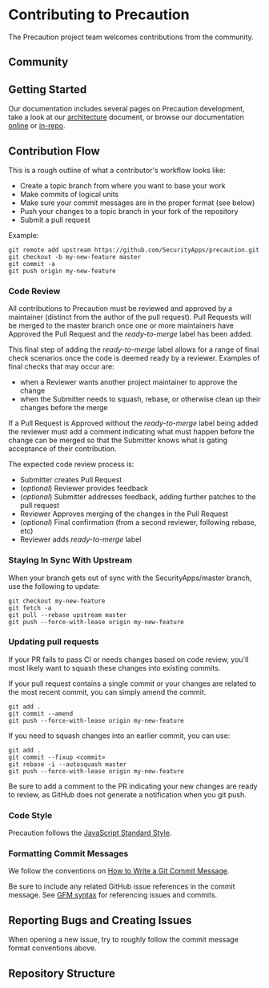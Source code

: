 <!--
    Copyright 2019 VMware, Inc.
    SPDX-License-Identifier: BSD-2-Clause
-->

# Contributing to Precaution

The Precaution project team welcomes contributions from the community.

## Community


## Getting Started

Our documentation includes several pages on Precaution development, take a look at our [architecture](docs/architecture.md) document, or browse our documentation [online](https://SecurityApps.github.io/precaution) or [in-repo](docs/index.md).

## Contribution Flow

This is a rough outline of what a contributor's workflow looks like:

- Create a topic branch from where you want to base your work
- Make commits of logical units
- Make sure your commit messages are in the proper format (see below)
- Push your changes to a topic branch in your fork of the repository
- Submit a pull request

Example:

``` shell
git remote add upstream https://github.com/SecurityApps/precaution.git
git checkout -b my-new-feature master
git commit -a
git push origin my-new-feature
```

### Code Review

All contributions to Precaution must be reviewed and approved by a maintainer (distinct from the author of the pull request). Pull Requests will be merged to the master branch once one or more maintainers have Approved the Pull Request and the _ready-to-merge_ label has been added.

This final step of adding the _ready-to-merge_ label allows for a range of final check scenarios once the code is deemed ready by a reviewer. Examples of final checks that may occur are:
- when a Reviewer wants another project maintainer to approve the change
- when the Submitter needs to squash, rebase, or otherwise clean up their changes before the merge

If a Pull Request is Approved without the _ready-to-merge_ label being added the reviewer must add a comment indicating what must happen before the change can be merged so that the Submitter knows what is gating acceptance of their contribution.

The expected code review process is:

- Submitter creates Pull Request
- (_optional_) Reviewer provides feedback
- (_optional_) Submitter addresses feedback, adding further patches to the pull request
- Reviewer Approves merging of the changes in the Pull Request
- (_optional_) Final confirmation (from a second reviewer, following rebase, etc)
- Reviewer adds _ready-to-merge_ label

### Staying In Sync With Upstream

When your branch gets out of sync with the SecurityApps/master branch, use the following to update:

``` shell
git checkout my-new-feature
git fetch -a
git pull --rebase upstream master
git push --force-with-lease origin my-new-feature
```

### Updating pull requests

If your PR fails to pass CI or needs changes based on code review, you'll most likely want to squash these changes into
existing commits.

If your pull request contains a single commit or your changes are related to the most recent commit, you can simply
amend the commit.

``` shell
git add .
git commit --amend
git push --force-with-lease origin my-new-feature
```

If you need to squash changes into an earlier commit, you can use:

``` shell
git add .
git commit --fixup <commit>
git rebase -i --autosquash master
git push --force-with-lease origin my-new-feature
```

Be sure to add a comment to the PR indicating your new changes are ready to review, as GitHub does not generate a
notification when you git push.

### Code Style

Precaution follows the [JavaScript Standard Style](https://standardjs.com/).

### Formatting Commit Messages

We follow the conventions on [How to Write a Git Commit Message](http://chris.beams.io/posts/git-commit/).

Be sure to include any related GitHub issue references in the commit message.  See
[GFM syntax](https://guides.github.com/features/mastering-markdown/#GitHub-flavored-markdown) for referencing issues
and commits.

## Reporting Bugs and Creating Issues

When opening a new issue, try to roughly follow the commit message format conventions above.

## Repository Structure
